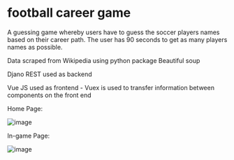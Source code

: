 # football career game

<p>A guessing game whereby users have to guess the soccer players names based on their career path. The user has 90 seconds to get as many players names as possible.</p>

<p>Data scraped from Wikipedia using python package Beautiful soup</p>

<p>Djano REST used as backend</p>

<p>Vue JS used as frontend - Vuex is used to transfer information between components on the front end</p>


<p>Home Page:</p>




![image](https://github.com/Gus1616/football_career_game/assets/90276026/59bbb9bd-a47f-472f-a99e-5d3246cc2694)




<p>In-game Page:</p>






![image](https://github.com/Gus1616/football_career_game/assets/90276026/1ca6fdb7-68a2-42f2-88ed-d3d93e534a83)
